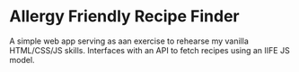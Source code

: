 # Allergy Friendly Recipe Finder
A simple web app serving as aan exercise to rehearse my vanilla HTML/CSS/JS skills. Interfaces with an API to fetch recipes using an IIFE JS model. 
